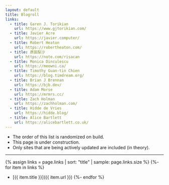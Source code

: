 ```yaml
---
layout: default
title: Blogroll
links:
  - title: Garen J. Torikian
    url: https://www.gjtorikian.com/
  - title: Javier Acre
    url: https://javier.computer/
  - title: Robert Heaton
    url: https://robertheaton.com/
  - title: 原田梨沙
    url: https://note.com/risacan
  - title: Monica Dinculescu
    url: https://meowni.ca/
  - title: Timothy Guan-tin Chien
    url: https://blog.timdream.org/
  - title: Brian J Brennan
    url: https://bjb.dev/
  - title: Adam Morse
    url: https://mrmrs.cc/
  - title: Zach Holman
    url: https://zachholman.com/
  - title: Hidde de Vries
    url: https://hidde.blog/
  - title: Alice Bartlett
    url: https://alicebartlett.co.uk/
---
```


- The order of this list is randomized on build.
- This page is under construction. 
- Only sites that are being actively updated are included (in theory).

---

{% assign links = page.links | sort: "title" | sample: page.links.size %}
{%- for item in links %}
- [{{ item.title }}]({{ item.url }})
{%- endfor %}